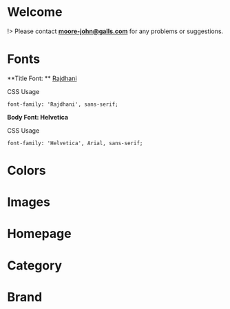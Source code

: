 # Welcome

!> Please contact **moore-john@galls.com** for any problems or suggestions.

# Fonts

**Title Font: **
[Rajdhani](https://fonts.google.com/specimen/Rajdhani?selection.family=Rajdhani:500,600,700)

CSS Usage

    font-family: 'Rajdhani', sans-serif;

**Body Font: Helvetica**

CSS Usage

    font-family: 'Helvetica', Arial, sans-serif;

# Colors


# Images


# Homepage


# Category


# Brand
